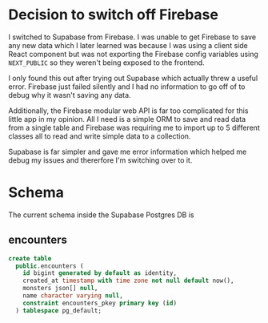 # Decision to switch off Firebase

I switched to Supabase from Firebase. I was unable to get Firebase to save any new data which I later learned was because I was using a client side React component but was not exporting the Firebase config variables using `NEXT_PUBLIC` so they weren't being exposed to the frontend.

I only found this out after trying out Supabase which actually threw a useful error. Firebase just failed silently and I had no information to go off of to debug why it wasn't saving any data.

Additionally, the Firebase modular web API is far too complicated for this little app in my opinion. All I need is a simple ORM to save and read data from a single table and Firebase was requiring me to import up to 5 different classes all to read and write simple data to a collection.

Supabase is far simpler and gave me error information which helped me debug my issues and thererfore I'm switching over to it.

# Schema

The current schema inside the Supabase Postgres DB is

## encounters

```SQL
create table
  public.encounters (
    id bigint generated by default as identity,
    created_at timestamp with time zone not null default now(),
    monsters json[] null,
    name character varying null,
    constraint encounters_pkey primary key (id)
  ) tablespace pg_default;
```
